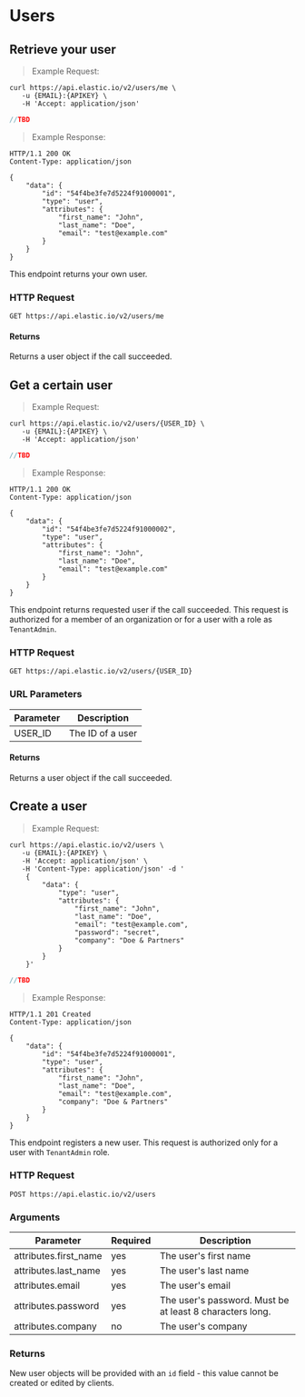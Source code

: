 # Users

## Retrieve your user

> Example Request:

```shell
curl https://api.elastic.io/v2/users/me \
   -u {EMAIL}:{APIKEY} \
   -H 'Accept: application/json'
```

```javascript
//TBD
```

> Example Response:

```http
HTTP/1.1 200 OK
Content-Type: application/json

{
    "data": {
        "id": "54f4be3fe7d5224f91000001",
        "type": "user",
        "attributes": {
            "first_name": "John",
            "last_name": "Doe",
            "email": "test@example.com"
        }
    }
}
```

This endpoint returns your own user.

### HTTP Request

`GET https://api.elastic.io/v2/users/me`


#### Returns

Returns a user object if the call succeeded.






## Get a certain user

> Example Request:

```shell
curl https://api.elastic.io/v2/users/{USER_ID} \
   -u {EMAIL}:{APIKEY} \
   -H 'Accept: application/json'
```

```javascript
//TBD
```

> Example Response:

```http
HTTP/1.1 200 OK
Content-Type: application/json

{
    "data": {
        "id": "54f4be3fe7d5224f91000002",
        "type": "user",
        "attributes": {
            "first_name": "John",
            "last_name": "Doe",
            "email": "test@example.com"
        }
    }
}
```

This endpoint returns requested user if the call succeeded.
This request is authorized for a member of an organization or for a user with a role as `TenantAdmin`.

### HTTP Request

`GET https://api.elastic.io/v2/users/{USER_ID}`

### URL Parameters

Parameter  | Description
---------- | -----------
USER_ID | The ID of a user


#### Returns

Returns a user object if the call succeeded.







## Create a user

> Example Request:

```shell
curl https://api.elastic.io/v2/users \
   -u {EMAIL}:{APIKEY} \
   -H 'Accept: application/json' \
   -H 'Content-Type: application/json' -d '
    {
        "data": {
            "type": "user",
            "attributes": {
                "first_name": "John",
                "last_name": "Doe",
                "email": "test@example.com",
                "password": "secret",
                "company": "Doe & Partners"
            }
        }
    }'
```

```javascript
//TBD
```

> Example Response:

```http
HTTP/1.1 201 Created
Content-Type: application/json

{
    "data": {
        "id": "54f4be3fe7d5224f91000001",
        "type": "user",
        "attributes": {
            "first_name": "John",
            "last_name": "Doe",
            "email": "test@example.com",
            "company": "Doe & Partners"
        }
    }
}
```

This endpoint registers a new user.
This request is authorized only for a user with `TenantAdmin` role. 

### HTTP Request

`POST https://api.elastic.io/v2/users`

### Arguments

Parameter | Required | Description
--------- | ----------- | -----------
attributes.first_name | yes | The user's first name
attributes.last_name | yes | The user's last name
attributes.email | yes | The user's email
attributes.password | yes | The user's password. Must be at least 8 characters long.
attributes.company | no | The user's company

### Returns

New user objects will be provided with an ``id`` field - this value cannot be created or edited by clients.
